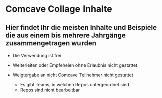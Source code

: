 # Comcave Collage Inhalte

## Hier findet Ihr die meisten Inhalte und Beispiele die aus einem bis mehrere Jahrgänge zusammengetragen wurden

* Die Verwendung ist frei
* Weiterleiten oder Empfehelen ohne Erlaubnis nicht gestattet
* Weigtergabe an nicht Comcave Teilnehmer nicht gestattet

  * Es gibt Teams, in welchen Repos untergeordnet sind
  * Repos sind nicht bearbeitbar
